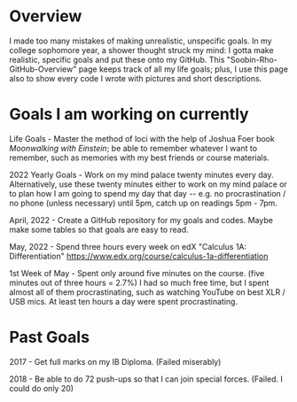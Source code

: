# Overview

I made too many mistakes of making unrealistic, unspecific goals. In my college sophomore year, a shower thought struck my mind: I gotta make realistic, specific goals and put these onto my GitHub. This "Soobin-Rho-GitHub-Overview" page keeps track of all my life goals; plus, I use this page also to show every code I wrote with pictures and short descriptions.

# Goals I am working on currently

Life Goals - Master the method of loci with the help of Joshua Foer book *Moonwalking with Einstein*; be able to remember whatever I want to remember, such as memories with my best friends or course materials. 

2022 Yearly Goals - Work on my mind palace twenty minutes every day. Alternatively, use these twenty minutes either to work on my mind palace or to plan how I am going to spend my day that day -- e.g. no procrastination / no phone (unless necessary) until 5pm, catch up on readings 5pm - 7pm.

April, 2022 - Create a GitHub repository for my goals and codes. Maybe make some tables so that goals are easy to read.

May, 2022 - Spend three hours every week on edX "Calculus 1A: Differentiation"
https://www.edx.org/course/calculus-1a-differentiation

1st Week of May - Spent only around five minutes on the course. (five minutes out of three hours = 2.7%) I had so much free time, but I spent almost all of them procrastinating, such as watching YouTube on best XLR / USB mics. At least ten hours a day were spent procrastinating. 


# Past Goals

2017 - Get full marks on my IB Diploma. (Failed miserably)

2018 - Be able to do 72 push-ups so that I can join special forces. (Failed. I could do only 20)







<!---
soobinrho/soobinrho is a ✨ special ✨ repository because its `README.md` (this file) appears on your GitHub profile.
You can click the Preview link to take a look at your changes.

- 👋 Hi, I’m @soobinrho
- 👀 I’m interested in ...
- 🌱 I’m currently learning ...
- 💞️ I’m looking to collaborate on ...
- 📫 How to reach me ...
--->
